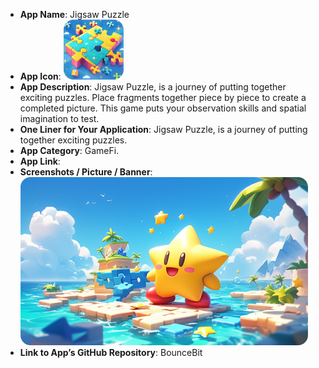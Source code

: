 - **App Name**: Jigsaw Puzzle
- **App Icon**: ![Jigsaw-Puzzle](./Jigsaw-Puzzle.jpg)
- **App Description**: Jigsaw Puzzle, is a journey of putting together exciting puzzles. Place fragments together piece by piece to create a completed picture. This game puts your observation skills and spatial imagination to test.
- **One Liner for Your Application**: Jigsaw Puzzle, is a journey of putting together exciting puzzles.
- **App Category**: GameFi.
- **App Link**: 
- **Screenshots / Picture / Banner**: ![Jigsaw-Puzzle_Banner](./Jigsaw-Puzzle_Banner.jpg)
- **Link to App’s GitHub Repository**: BounceBit